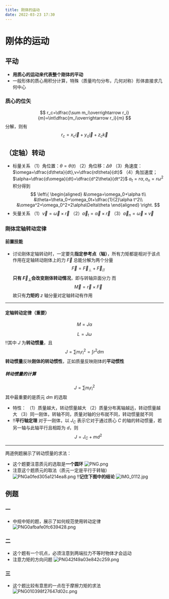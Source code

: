 ```yaml
---
title: 刚体的运动
date: 2022-03-23 17:30
---
```

# 刚体的运动
## 平动
* **用质心的运动来代表整个刚体的平动**
* 一般形体的质心用积分计算，特殊（质量均匀分布，几何对称）形体直接求几何中心
### 质心的位矢
$$
r_c=\dfrac{\sum m_i\overrightarrow r_i}{m}=\int\dfrac{m_i\overrightarrow r_i}{m}
$$
分解，则有
$$
r_c=x_c\overrightarrow i+y_c\overrightarrow j+z_c\overrightarrow k
$$
## （定轴）转动
* 标量关系
（1）角位置：$\theta=\theta(t)$
（2）角位移：$\Delta\theta$
（3）角速度：$\omega=\dfrac{d\theta}{dt},v=\dfrac{rd\theta}{dt}$
（4）角加速度；$\alpha=\dfrac{d\omega}{dt}=\dfrac{d^2\theta}{dt^2}$
$a_t=r\alpha,a_n=r\omega^2$
积分得到
$$
\left\{
\begin{aligned}
&\omega=\omega_0+\alpha t\\
&\theta=\theta_0+\omega_0t+\dfrac{1}{2}\alpha t^2\\
&\omega^2=\omega_0^2+2\alpha\Delta\theta
\end{aligned}
\right.
$$
* 矢量关系
（1）$\overrightarrow v=\overrightarrow \omega\times\overrightarrow r$
（2）$\overrightarrow a_t=\vec\alpha\times\vec r$
（3）$\vec a_n=\vec \omega\times\vec v$
### 刚体定轴转动定律
#### 前置技能
* 讨论刚体定轴转动时，一定要先**指定参考点（轴）**，所有力矩都是相对于该点
作用在定轴转动刚体上的力 $\overrightarrow F$ 总能分解为两个分量
$$
\overrightarrow F=\overrightarrow F_{\perp}+\overrightarrow F_{//}
$$
**只有 $\overrightarrow F_{\perp}$会改变刚体转动情况**，即与转轴异面分力
而
$$
\vec M=\vec r \times \vec F
$$
故只有**力矩的** $z$ 轴分量对定轴转动有作用
---
#### 定轴转动定律（重要）
$$
M=J\alpha
$$

$$
L=J\omega
$$
‼️其中 $J$ 为**转动惯量**，且
$$
J=\sum m_ir_i^2=\int r^2dm
$$
**转动惯量**反映**刚体的转动惯性**，正如质量反映刚体的**平动惯性**
##### 转动惯量的计算
$$
J=\sum m_ir_i^2
$$
其中最重要的是质元 $dm$ 的选取
* 特性：
（1）质量越大，转动惯量越大
（2）质量分布离轴越远，转动惯量越大
（3）同一刚体，转轴不同，质量对轴的分布就不同，转动惯量就不同
* ‼️**平行轴定理**
对于一刚体，以 $J_C$ 表示它对于通过质心 $C$ 的轴的转动惯量，若另一轴与此轴平行且相距为 $d$，则
$$
J=J_C+md^2
$$
---
两道例题展示了转动惯量的求法：
* 这个题要注意质元的选取是**一个圆环**
![PNG.png](http://image.tjzfile.xyz/images/2022/03/30/PNG.png)
* 注意这个题质元的取法（质元一定是平行于转轴）
![PNGa0fed305a1214ea8.png](http://image.tjzfile.xyz/images/2022/03/30/PNGa0fed305a1214ea8.png)
‼️**记住下图中的结论**
![IMG_0112.jpg](http://image.tjzfile.xyz/images/2022/03/30/IMG_0112.jpg)
## 例题
### 一
* 中规中矩的题，展示了如何规范使用转动定律
![PNG0afbafe0fc639428.png](http://image.tjzfile.xyz/images/2022/03/30/PNG0afbafe0fc639428.png)
### 二
* 这个题有一个坑点，必须注意到两端拉力不等时物体才会运动
* 注意力矩的方向问题
![PNG42f49a03e842c259.png](http://image.tjzfile.xyz/images/2022/03/30/PNG42f49a03e842c259.png)
### 三
* 这个题比较有意思的一点在于摩擦力矩的求法
![PNG010398f27647d02c.png](http://image.tjzfile.xyz/images/2022/03/30/PNG010398f27647d02c.png)
